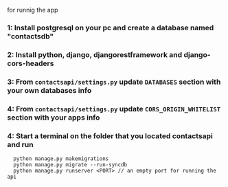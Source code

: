 for runnig the app 
 ### 1: Install postgresql on your pc and create a database named "contactsdb"
 ### 2: Install python, django, djangorestframework and django-cors-headers
 ### 3: From ```contactsapi/settings.py``` update ```DATABASES``` section with your own databases info
 ### 4: From ```contactsapi/settings.py``` update ```CORS_ORIGIN_WHITELIST``` section with your apps info
 ### 4: Start a terminal on the folder that you located contactsapi and run
      python manage.py makemigrations      
      python manage.py migrate --run-syncdb
      python manage.py runserver <PORT> // an empty port for running the api    
  
  
  
   
